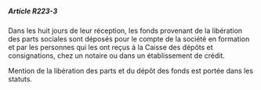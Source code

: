 ##### Article R223-3

Dans les huit jours de leur réception, les fonds provenant de la libération des parts sociales sont déposés pour le compte de la société en formation et par les personnes qui les ont reçus à la Caisse des dépôts et consignations, chez un notaire ou dans un établissement de crédit.

Mention de la libération des parts et du dépôt des fonds est portée dans les statuts.

